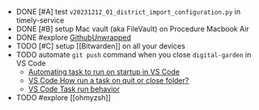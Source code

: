 - DONE [#A] test `v20231212_01_district_import_configuration.py` in timely-service
- DONE [#B] setup Mac vault (aka FileVault) on Procedure Macbook Air
- DONE #explore [GithubUnwrapped](https://githubunwrapped.com/)
- TODO [#C] setup [[Bitwarden]] on all your devices
- TODO automate `git push` command when you close `digital-garden` in VS Code
	- [Automating task to run on startup in VS Code](https://sdivakarrajesh.medium.com/automating-task-to-run-on-startup-in-vscode-fe30d7f99454)
	- [VS Code How run a task on quit or close folder?](https://stackoverflow.com/a/77058296/7753274)
	- [VS Code Task run behavior](https://code.visualstudio.com/docs/editor/tasks#_run-behavior)
- TODO #explore [[ohmyzsh]]